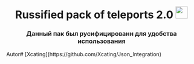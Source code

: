  <h1 align="center">Russified pack of teleports 2.0 </a> 
<img src="https://github.com/blackcater/blackcater/raw/main/images/Hi.gif" height="32"/></h1>
<h3 align="center">Данный пак был русифицированн для удобства использования</h3>
Autor# [Xcating](https://github.com/Xcating/Json_Integration)
